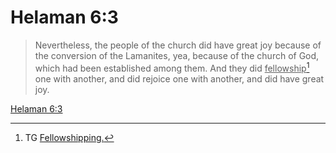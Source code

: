 # Helaman 6:3

> Nevertheless, the people of the church did have great joy because of the conversion of the Lamanites, yea, because of the church of God, which had been established among them. And they did <u>fellowship</u>[^a] one with another, and did rejoice one with another, and did have great joy.

[Helaman 6:3](https://www.churchofjesuschrist.org/study/scriptures/bofm/hel/6?lang=eng&id=p3#p3)


[^a]: TG [Fellowshipping.](https://www.churchofjesuschrist.org/study/scriptures/tg/fellowshipping?lang=eng)
